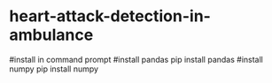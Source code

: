 # heart-attack-detection-in-ambulance
#install in command prompt
#install pandas
pip install pandas
#install numpy
pip install numpy

